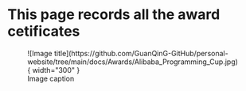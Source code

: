 # This page records all the award cetificates

<figure markdown>
  ![Image title](https://github.com/GuanQinG-GitHub/personal-website/tree/main/docs/Awards/Alibaba_Programming_Cup.jpg){ width="300" }
  <figcaption>Image caption</figcaption>
</figure>
